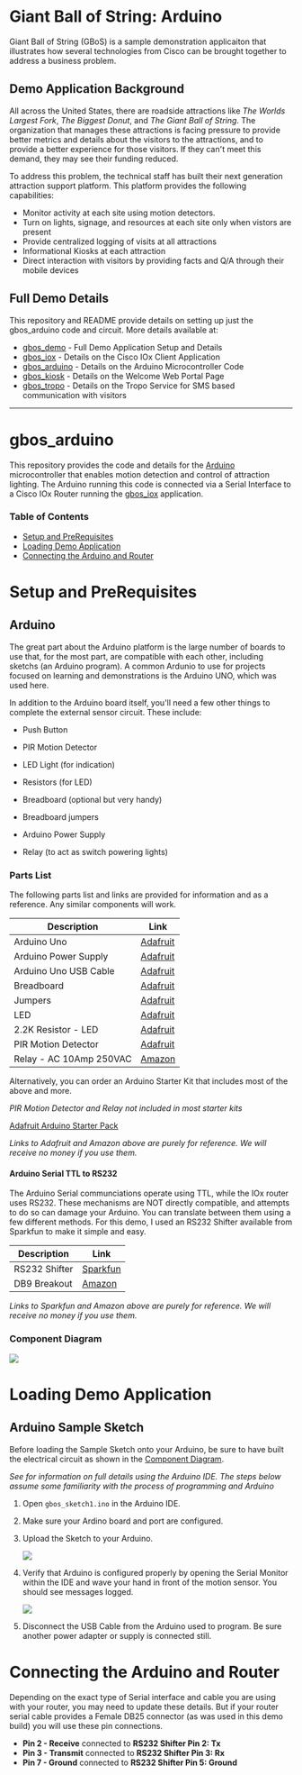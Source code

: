 # Giant Ball of String: Arduino

Giant Ball of String (GBoS) is a sample demonstration applicaiton that illustrates how several technologies from Cisco can be brought together to address a business problem.  

## Demo Application Background

All across the United States, there are roadside attractions like *The Worlds Largest Fork*, *The Biggest Donut*, and *The Giant Ball of String*.  The organization that manages these attractions is facing pressure to provide better metrics and details about the visitors to the attractions, and to provide a better experience for those visitors.  If they can't meet this demand, they may see their funding reduced.  

To address this problem, the technical staff has built their next generation attraction support platform.  This platform provides the following capabilities:

* Monitor activity at each site using motion detectors.  
* Turn on lights, signage, and resources at each site only when vistors are present
* Provide centralized logging of visits at all attractions
* Informational Kiosks at each attraction 
* Direct interaction with visitors by providing facts and Q/A through their mobile devices

## Full Demo Details

This repository and README provide details on setting up just the gbos_arduino code and circuit.  More details available at: 

* [gbos_demo](https://github.com/imapex/gbos_demo) - Full Demo Application Setup and Details
* [gbos_iox](https://github.com/imapex/gbos_iox) - Details on the Cisco IOx Client Application 
* [gbos_arduino](https://github.com/imapex/gbos_arduino) - Details on the Arduino Microcontroller Code 
* [gbos_kiosk](https://github.com/imapex/gbos_kiosk) - Details on the Welcome Web Portal Page
* [gbos_tropo](https://github.com/imapex/gbos_tropo) - Details on the Tropo Service for SMS based communication with visitors


---

# gbos_arduino 

This repository provides the code and details for the [Arduino](https://www.arduino.cc) microcontroller that enables motion detection and control of attraction lighting.  The Arduino running this code is connected via a Serial Interface to a Cisco IOx Router running the [gbos_iox](https://github.com/imapex/gbos_iox) application.  

### Table of Contents 

* [Setup and PreRequisites](#setup-and-prerequisites)
* [Loading Demo Application](#loading-demo-application)
* [Connecting the Arduino and Router](#connecting-the-arduino-and-router)

# Setup and PreRequisites 

## Arduino 

The great part about the Arduino platform is the large number of boards to use that, for the most part, are compatible with each other, including sketchs (an Arduino program).  A common Ardunio to use for projects focused on learning and demonstrations is the Arduino UNO, which was used here.  

In addition to the Arduino board itself, you'll need a few other things to complete the external sensor circuit.  These include: 

* Push Button

* PIR Motion Detector
* LED Light (for indication)
* Resistors (for LED)
* Breadboard (optional but very handy)
* Breadboard jumpers
* Arduino Power Supply
* Relay (to act as switch powering lights)

### Parts List 

The following parts list and links are provided for information and as a reference.  Any similar components will work.  

| Description | Link | 
| ----------- | ---- | 
| Arduino Uno | [Adafruit](https://www.adafruit.com/products/50) |
| Arduino Power Supply | [Adafruit](https://www.adafruit.com/products/63) |
| Arduino Uno USB Cable | [Adafruit](https://www.adafruit.com/products/62) |
| Breadboard | [Adafruit](https://www.adafruit.com/products/64) |
| Jumpers | [Adafruit](https://www.adafruit.com/products/153) |
| LED | [Adafruit](https://www.adafruit.com/products/299) |
| 2.2K Resistor - LED | [Adafruit](https://www.adafruit.com/products/2782) |
| PIR Motion Detector | [Adafruit](https://www.adafruit.com/product/189) | 
| Relay - AC 10Amp 250VAC | [Amazon](https://www.amazon.com/Relay-Module-Arduino-Official-Boards/dp/B0100A6KFS) | 

Alternatively, you can order an Arduino Starter Kit that includes most of the above and more.  

*PIR Motion Detector and Relay not included in most starter kits*

[Adafruit Arduino Starter Pack](https://www.adafruit.com/products/68)

*Links to Adafruit and Amazon above are purely for reference.  We will receive no money if you use them.*

#### Arduino Serial TTL to RS232 

The Arduino Serial communciations operate using TTL, while the IOx router uses RS232.  These mechanisms are NOT directly compatible, and attempts to do so can damage your Arduino.  You can translate between them using a few different methods.  For this demo, I used an RS232 Shifter available from Sparkfun to make it simple and easy.  

| Description | Link | 
| ----------- | ---- | 
| RS232 Shifter | [Sparkfun](https://www.sparkfun.com/products/449) |
| DB9 Breakout | [Amazon](https://www.amazon.com/Swellder-Breakout-Terminals-Connector-Terminal/dp/B00Z2LIHAC) |

*Links to Sparkfun and Amazon above are purely for reference.  We will receive no money if you use them.*

### Component Diagram 

![](resources/arduino_diagram.png)

# Loading Demo Application

## Arduino Sample Sketch 

Before loading the Sample Sketch onto your Arduino, be sure to have built the electrical circuit as shown in the [Component Diagram](#component-diagram).  

*See []() for information on full details using the Arduino IDE.  The steps below assume some familiarity with the process of programming and Arduino*

1. Open `gbos_sketch1.ino` in the Arduino IDE.  
2. Make sure your Ardino board and port are configured.  
3. Upload the Sketch to your Arduino.  

	![](resources/arduino_upload.png)

4. Verify that Arduino is configured properly by opening the Serial Monitor within the IDE and wave your hand in front of the motion sensor.  You should see messages logged.    

	![](resources/arduino_serial_monitor.png)

5. Disconnect the USB Cable from the Arduino used to program.  Be sure another power adapter or supply is connected still.  

# Connecting the Arduino and Router

Depending on the exact type of Serial interface and cable you are using with your router, you may need to update these details.  But if your router serial cable provides a Female DB25 connector (as was used in this demo build) you will use these pin connections.  

* **Pin 2 - Receive** connected to **RS232 Shifter Pin 2: Tx**
* **Pin 3 - Transmit** connected to **RS232 Shifter Pin 3: Rx** 
* **Pin 7 - Ground** connected to **RS232 Shifter Pin 5: Ground**